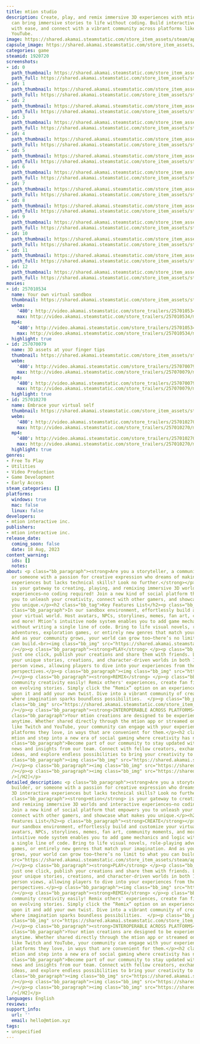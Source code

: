 ```yaml
---
title: mtion studio
description: Create, play, and remix immersive 3D experiences with mtion—where you
  can bring immersive stories to life without coding. Build interactive worlds, publish
  with ease, and connect with a vibrant community across platforms like Twitch and
  YouTube.
image: https://shared.akamai.steamstatic.com/store_item_assets/steam/apps/1920720/header.jpg?t=1730474629
capsule_image: https://shared.akamai.steamstatic.com/store_item_assets/steam/apps/1920720/99ab4b5b94e9a900c8b9641dabcaef39ef018dff/capsule_231x87.jpg?t=1730474629
categories: game
steamid: 1920720
screenshots:
- id: 0
  path_thumbnail: https://shared.akamai.steamstatic.com/store_item_assets/steam/apps/1920720/ss_0a5a603278fde514cb40466bcde0fcd4d65a191a.600x338.jpg?t=1730474629
  path_full: https://shared.akamai.steamstatic.com/store_item_assets/steam/apps/1920720/ss_0a5a603278fde514cb40466bcde0fcd4d65a191a.1920x1080.jpg?t=1730474629
- id: 1
  path_thumbnail: https://shared.akamai.steamstatic.com/store_item_assets/steam/apps/1920720/ss_d39429fb8c71f1cac12824756e2621456e94ebd3.600x338.jpg?t=1730474629
  path_full: https://shared.akamai.steamstatic.com/store_item_assets/steam/apps/1920720/ss_d39429fb8c71f1cac12824756e2621456e94ebd3.1920x1080.jpg?t=1730474629
- id: 2
  path_thumbnail: https://shared.akamai.steamstatic.com/store_item_assets/steam/apps/1920720/ss_9f37ed01a80c9705f77ecb09b14f41f69ca25285.600x338.jpg?t=1730474629
  path_full: https://shared.akamai.steamstatic.com/store_item_assets/steam/apps/1920720/ss_9f37ed01a80c9705f77ecb09b14f41f69ca25285.1920x1080.jpg?t=1730474629
- id: 3
  path_thumbnail: https://shared.akamai.steamstatic.com/store_item_assets/steam/apps/1920720/ss_8053608c54a9acb3c105c80edc3b8825e4fd140c.600x338.jpg?t=1730474629
  path_full: https://shared.akamai.steamstatic.com/store_item_assets/steam/apps/1920720/ss_8053608c54a9acb3c105c80edc3b8825e4fd140c.1920x1080.jpg?t=1730474629
- id: 4
  path_thumbnail: https://shared.akamai.steamstatic.com/store_item_assets/steam/apps/1920720/ss_0d3c36c33a9c565bd4b929f7e0e29170cd75bb9d.600x338.jpg?t=1730474629
  path_full: https://shared.akamai.steamstatic.com/store_item_assets/steam/apps/1920720/ss_0d3c36c33a9c565bd4b929f7e0e29170cd75bb9d.1920x1080.jpg?t=1730474629
- id: 5
  path_thumbnail: https://shared.akamai.steamstatic.com/store_item_assets/steam/apps/1920720/ss_34856f308ecd637eb2d4bcc68bd0519b5c6fde83.600x338.jpg?t=1730474629
  path_full: https://shared.akamai.steamstatic.com/store_item_assets/steam/apps/1920720/ss_34856f308ecd637eb2d4bcc68bd0519b5c6fde83.1920x1080.jpg?t=1730474629
- id: 6
  path_thumbnail: https://shared.akamai.steamstatic.com/store_item_assets/steam/apps/1920720/ss_3ff117b0ca02d0dac72fb88283f683940c2c4031.600x338.jpg?t=1730474629
  path_full: https://shared.akamai.steamstatic.com/store_item_assets/steam/apps/1920720/ss_3ff117b0ca02d0dac72fb88283f683940c2c4031.1920x1080.jpg?t=1730474629
- id: 7
  path_thumbnail: https://shared.akamai.steamstatic.com/store_item_assets/steam/apps/1920720/ss_46d01b2baf7262e16deda5bb18370b32c398393b.600x338.jpg?t=1730474629
  path_full: https://shared.akamai.steamstatic.com/store_item_assets/steam/apps/1920720/ss_46d01b2baf7262e16deda5bb18370b32c398393b.1920x1080.jpg?t=1730474629
- id: 8
  path_thumbnail: https://shared.akamai.steamstatic.com/store_item_assets/steam/apps/1920720/ss_c15941802ffa22b603ffa98a3a620530af727622.600x338.jpg?t=1730474629
  path_full: https://shared.akamai.steamstatic.com/store_item_assets/steam/apps/1920720/ss_c15941802ffa22b603ffa98a3a620530af727622.1920x1080.jpg?t=1730474629
- id: 9
  path_thumbnail: https://shared.akamai.steamstatic.com/store_item_assets/steam/apps/1920720/ss_612642fef68a6d765e625c273548b49aa1c61f33.600x338.jpg?t=1730474629
  path_full: https://shared.akamai.steamstatic.com/store_item_assets/steam/apps/1920720/ss_612642fef68a6d765e625c273548b49aa1c61f33.1920x1080.jpg?t=1730474629
- id: 10
  path_thumbnail: https://shared.akamai.steamstatic.com/store_item_assets/steam/apps/1920720/ss_27468cdd45212a0f7918cdcf5dbc5e1da84e9095.600x338.jpg?t=1730474629
  path_full: https://shared.akamai.steamstatic.com/store_item_assets/steam/apps/1920720/ss_27468cdd45212a0f7918cdcf5dbc5e1da84e9095.1920x1080.jpg?t=1730474629
- id: 11
  path_thumbnail: https://shared.akamai.steamstatic.com/store_item_assets/steam/apps/1920720/ss_bc0cd312a327ea8eeba255a16350319aedfeb31e.600x338.jpg?t=1730474629
  path_full: https://shared.akamai.steamstatic.com/store_item_assets/steam/apps/1920720/ss_bc0cd312a327ea8eeba255a16350319aedfeb31e.1920x1080.jpg?t=1730474629
- id: 12
  path_thumbnail: https://shared.akamai.steamstatic.com/store_item_assets/steam/apps/1920720/ss_8797dfa9de8ccd49d5cc83604a6f142b928bfece.600x338.jpg?t=1730474629
  path_full: https://shared.akamai.steamstatic.com/store_item_assets/steam/apps/1920720/ss_8797dfa9de8ccd49d5cc83604a6f142b928bfece.1920x1080.jpg?t=1730474629
movies:
- id: 257010534
  name: Your own virtual sandbox
  thumbnail: https://shared.akamai.steamstatic.com/store_item_assets/steam/apps/257010534/7ffceff67457eff2a68d06724143f4a3a1b37185/movie_600x337.jpg?t=1730419520
  webm:
    '480': http://video.akamai.steamstatic.com/store_trailers/257010534/movie480_vp9.webm?t=1730419520
    max: http://video.akamai.steamstatic.com/store_trailers/257010534/movie_max_vp9.webm?t=1730419520
  mp4:
    '480': http://video.akamai.steamstatic.com/store_trailers/257010534/movie480.mp4?t=1730419520
    max: http://video.akamai.steamstatic.com/store_trailers/257010534/movie_max.mp4?t=1730419520
  highlight: true
- id: 257070079
  name: 3D assets at your finger tips
  thumbnail: https://shared.akamai.steamstatic.com/store_item_assets/steam/apps/257070079/d3ebda6d2ca694ffdeb23356463d4450e794d1c8/movie_600x337.jpg?t=1730419526
  webm:
    '480': http://video.akamai.steamstatic.com/store_trailers/257070079/movie480_vp9.webm?t=1730419526
    max: http://video.akamai.steamstatic.com/store_trailers/257070079/movie_max_vp9.webm?t=1730419526
  mp4:
    '480': http://video.akamai.steamstatic.com/store_trailers/257070079/movie480.mp4?t=1730419526
    max: http://video.akamai.steamstatic.com/store_trailers/257070079/movie_max.mp4?t=1730419526
  highlight: true
- id: 257010270
  name: Embrace your virtual self
  thumbnail: https://shared.akamai.steamstatic.com/store_item_assets/steam/apps/257010270/movie.293x165.jpg?t=1711059020
  webm:
    '480': http://video.akamai.steamstatic.com/store_trailers/257010270/movie480_vp9.webm?t=1711059020
    max: http://video.akamai.steamstatic.com/store_trailers/257010270/movie_max_vp9.webm?t=1711059020
  mp4:
    '480': http://video.akamai.steamstatic.com/store_trailers/257010270/movie480.mp4?t=1711059020
    max: http://video.akamai.steamstatic.com/store_trailers/257010270/movie_max.mp4?t=1711059020
  highlight: true
genres:
- Free To Play
- Utilities
- Video Production
- Game Development
- Early Access
steam_categories: []
platforms:
  windows: true
  mac: false
  linux: false
developers:
- mtion interactive inc.
publishers:
- mtion interactive inc.
release_date:
  coming_soon: false
  date: 18 Aug, 2023
content_warning:
  ids: []
  notes:
about: <p class="bb_paragraph"><strong>Are you a storyteller, a community builder,
  or someone with a passion for creative expression who dreams of making 3D interactive
  experiences but lacks technical skills? Look no further.</strong></p><p class="bb_paragraph"><strong>mtion</strong>
  is your gateway to creating, playing, and remixing immersive 3D worlds and interactive
  experiences—no coding required! Join a new kind of social platform that empowers
  you to unleash your creativity, connect with other gamers, and showcase what makes
  you unique.</p><h2 class="bb_tag">Key Features List</h2><p class="bb_paragraph"><strong>CREATE</strong></p><p
  class="bb_paragraph">In our sandbox environment, effortlessly build and customize
  your virtual world. Host avatars, NPCs, storylines, memes, fan art, community moments,
  and more! Mtion’s intuitive node system enables you to add game mechanics and logic
  without writing a single line of code. Bring to life visual novels, role-playing
  adventures, exploration games, or entirely new genres that match your imagination.
  And as your community grows, your world can grow too—there’s no limit to what you
  can build.<br><img class="bb_img" src="https://shared.akamai.steamstatic.com/store_item_assets/steam/apps/1920720/extras/Create_Steam__2_.gif?t=1730474629"
  /></p><p class="bb_paragraph"><strong>PLAY</strong> </p><p class="bb_paragraph">With
  just one click, publish your creations and share them with friends. Let others experience
  your unique stories, creations, and character-driven worlds in both 1st and 3rd
  person views, allowing players to dive into your experiences from their favorite
  perspectives.</p><p class="bb_paragraph"><img class="bb_img" src="https://shared.akamai.steamstatic.com/store_item_assets/steam/apps/1920720/extras/Play_Steam.gif?t=1730474629"
  /></p><p class="bb_paragraph"><strong>REMIX</strong> </p><p class="bb_paragraph">Celebrates
  community creativity easily! Remix others' experiences, create fan fiction, or collaborate
  on evolving stories. Simply click the “Remix” option on an experience to expand
  upon it and add your own twist. Dive into a vibrant community of creators and players
  where imagination sparks boundless possibilities.  </p><p class="bb_paragraph"><img
  class="bb_img" src="https://shared.akamai.steamstatic.com/store_item_assets/steam/apps/1920720/extras/Make_games_with_friends_mtion.gif?t=1730474629"
  /></p><p class="bb_paragraph"><strong>INTEROPERABLE ACROSS PLATFORMS</strong></p><p
  class="bb_paragraph">Your mtion creations are designed to be experienced anywhere,
  anytime. Whether shared directly through the mtion app or streamed on platforms
  like Twitch and YouTube, your community can engage with your experiences on the
  platforms they love, in ways that are convenient for them.</p><h2 class="bb_tag">Join
  mtion and step into a new era of social gaming where creativity has no limits.</h2><p
  class="bb_paragraph">Become part of our community to stay updated with the latest
  news and insights from our team. Connect with fellow creators, exchange tips and
  ideas, and explore endless possibilities to bring your creativity to life!</p><p
  class="bb_paragraph"><img class="bb_img" src="https://shared.akamai.steamstatic.com/store_item_assets/steam/apps/1920720/extras/Discord2.png?t=1730474629"
  /></p><p class="bb_paragraph"><img class="bb_img" src="https://shared.akamai.steamstatic.com/store_item_assets/steam/apps/1920720/extras/Twitter2.png?t=1730474629"
  /></p><p class="bb_paragraph"><img class="bb_img" src="https://shared.akamai.steamstatic.com/store_item_assets/steam/apps/1920720/extras/Youtube2.png?t=1730474629"
  />[/H2]</p>
detailed_description: <p class="bb_paragraph"><strong>Are you a storyteller, a community
  builder, or someone with a passion for creative expression who dreams of making
  3D interactive experiences but lacks technical skills? Look no further.</strong></p><p
  class="bb_paragraph"><strong>mtion</strong> is your gateway to creating, playing,
  and remixing immersive 3D worlds and interactive experiences—no coding required!
  Join a new kind of social platform that empowers you to unleash your creativity,
  connect with other gamers, and showcase what makes you unique.</p><h2 class="bb_tag">Key
  Features List</h2><p class="bb_paragraph"><strong>CREATE</strong></p><p class="bb_paragraph">In
  our sandbox environment, effortlessly build and customize your virtual world. Host
  avatars, NPCs, storylines, memes, fan art, community moments, and more! Mtion’s
  intuitive node system enables you to add game mechanics and logic without writing
  a single line of code. Bring to life visual novels, role-playing adventures, exploration
  games, or entirely new genres that match your imagination. And as your community
  grows, your world can grow too—there’s no limit to what you can build.<br><img class="bb_img"
  src="https://shared.akamai.steamstatic.com/store_item_assets/steam/apps/1920720/extras/Create_Steam__2_.gif?t=1730474629"
  /></p><p class="bb_paragraph"><strong>PLAY</strong> </p><p class="bb_paragraph">With
  just one click, publish your creations and share them with friends. Let others experience
  your unique stories, creations, and character-driven worlds in both 1st and 3rd
  person views, allowing players to dive into your experiences from their favorite
  perspectives.</p><p class="bb_paragraph"><img class="bb_img" src="https://shared.akamai.steamstatic.com/store_item_assets/steam/apps/1920720/extras/Play_Steam.gif?t=1730474629"
  /></p><p class="bb_paragraph"><strong>REMIX</strong> </p><p class="bb_paragraph">Celebrates
  community creativity easily! Remix others' experiences, create fan fiction, or collaborate
  on evolving stories. Simply click the “Remix” option on an experience to expand
  upon it and add your own twist. Dive into a vibrant community of creators and players
  where imagination sparks boundless possibilities.  </p><p class="bb_paragraph"><img
  class="bb_img" src="https://shared.akamai.steamstatic.com/store_item_assets/steam/apps/1920720/extras/Make_games_with_friends_mtion.gif?t=1730474629"
  /></p><p class="bb_paragraph"><strong>INTEROPERABLE ACROSS PLATFORMS</strong></p><p
  class="bb_paragraph">Your mtion creations are designed to be experienced anywhere,
  anytime. Whether shared directly through the mtion app or streamed on platforms
  like Twitch and YouTube, your community can engage with your experiences on the
  platforms they love, in ways that are convenient for them.</p><h2 class="bb_tag">Join
  mtion and step into a new era of social gaming where creativity has no limits.</h2><p
  class="bb_paragraph">Become part of our community to stay updated with the latest
  news and insights from our team. Connect with fellow creators, exchange tips and
  ideas, and explore endless possibilities to bring your creativity to life!</p><p
  class="bb_paragraph"><img class="bb_img" src="https://shared.akamai.steamstatic.com/store_item_assets/steam/apps/1920720/extras/Discord2.png?t=1730474629"
  /></p><p class="bb_paragraph"><img class="bb_img" src="https://shared.akamai.steamstatic.com/store_item_assets/steam/apps/1920720/extras/Twitter2.png?t=1730474629"
  /></p><p class="bb_paragraph"><img class="bb_img" src="https://shared.akamai.steamstatic.com/store_item_assets/steam/apps/1920720/extras/Youtube2.png?t=1730474629"
  />[/H2]</p>
languages: English
reviews:
support_info:
  url: ''
  email: hello@mtion.xyz
tags:
- unspecified
---
```


